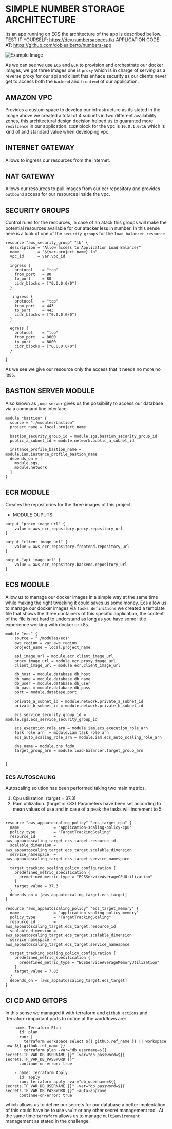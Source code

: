 # SIMPLE NUMBER STORAGE ARCHITECTURE

Its an app running on ECS the architecture of the app is described bellow.
TEST IT YOURSELF: https://dev.numbersappecs.tk/
APPLICATION CODE AT:  https://github.com/doblealberto/numbers-app

![Example Image](https://drive.google.com/uc?id=1-yYZxwOJv__fl8nYLs_LWUPnNJcMgATM)

As we can see we use `ECS` and `ECR` to provision and orchestrate our docker images, we got three images one is `proxy` which is in charge of serving as a reverse proxy for our api and client this enhace security as our clients never get to access both the `backend` and `frontend` of our application.


## AMAZON VPC
Provides a custom space to develop our infrastructure as its stated in the image above we created a total of 4 subnets
in two different availability zones, this architectural design decision helped us to guaranted more `resilience` in our application. `CIDR` block for the vpc is  `10.0.1.0/16` which is kind of and standard value when developing vpc.
## INTERNET GATEWAY
Allows to ingress our resources from the internet.
## NAT GATEWAY
Allows our resources to pull images from our ecr repository and provides `outbound` access for our resources inside 
the vpc. 
## SECURITY GROUPS
Control rules for the resources,  in case of an atack this groups will make the potential resources available for our atacker less in number. In this sense here is a look of one of the `security groups` for the `load balancer resource`


```
resource "aws_security_group" "lb" {
  description = "Allow access to Application Load Balancer"
  name        = "${var.project_name}-lb"
  vpc_id      = var.vpc_id

  ingress {
    protocol    = "tcp"
    from_port   = 80
    to_port     = 80
    cidr_blocks = ["0.0.0.0/0"]
  }
  
   ingress {
    protocol    = "tcp"
    from_port   = 443
    to_port     = 443
    cidr_blocks = ["0.0.0.0/0"]
  }

  egress {
    protocol    = "tcp"
    from_port   = 8000
    to_port     = 8000
    cidr_blocks = ["0.0.0.0/0"]
  }

}
```

As we see we give our resource only the access that it needs no more no less.
## BASTION SERVER MODULE
Also known as `jump server` gives us the possibility to access our database via a command line interface.
```
module "bastion" {
  source = "./modules/bastion"
  project_name = local.project_name

  bastion_security_group_id = module.sgs.bastion_security_group_id 
  public_a_subnet_id = module.network.public_a_subnet_id

  instance_profile_bastion_name = module.iam.instance_profile_bastion_name
  depends_on = [
    module.sgs,
    module.network 
  ]
}
```

## ECR MODULE
Creates the repositories for the three images of this project. 
* MODULE OUPUTS:
```
output "proxy_image_url" {
    value = aws_ecr_repository.proxy.repository_url
}

output "client_image_url" {
    value = aws_ecr_repository.frontend.repository_url
}

output "api_image_url" {
    value = aws_ecr_repository.backend.repository_url
}
```


## ECS MODULE
Allow us to manage our docker images in a simple way at the same time while making the right tweeking it could saves us
some money. Ecs allow us to manage our docker images via `tasks definitions` we created a template file that shows the three containers of this specific application, the content of the file is not hard to understand as long as you have some little experience working with docker or k8s.

```
module "ecs" {
    source = "./modules/ecs"
    aws_region = var.aws_region
    project_name = local.project_name
    
    api_image_url = module.ecr.client_image_url
    proxy_image_url = module.ecr.proxy_image_url
    client_image_url = module.ecr.client_image_url

    db_host = module.database.db_host
    db_name = module.database.db_name 
    db_user = module.database.db_user
    db_pass = module.database.db_pass
    port = module.database.port

    private_a_subnet_id = module.network.private_a_subnet_id
    private_b_subnet_id = module.network.private_b_subnet_id

    ecs_service_security_group_id = module.sgs.ecs_service_security_group_id 

    ecs_execution_role_arn = module.iam.ecs_execution_role_arn 
    task_role_arn  = module.iam.task_role_arn
    ecs_auto_scaling_role_arn = module.iam.ecs_auto_scaling_role_arn

    dns_name = module.dns.fqdn
    target_group_arn = module.load-balancer.target_group_arn


}

```
### ECS AUTOSCALING
Autoscaling solution has been performed taking two main metrics.
1. Cpu utilization. (target = 37.3)
2. Ram utilization. (target = 7.83)
Parameters have been set according to mean values of use and in case of a peak the tasks will increment to 5

```

resource "aws_appautoscaling_policy" "ecs_target_cpu" {
  name               = "application-scaling-policy-cpu"
  policy_type        = "TargetTrackingScaling"
  resource_id        = aws_appautoscaling_target.ecs_target.resource_id
  scalable_dimension = aws_appautoscaling_target.ecs_target.scalable_dimension
  service_namespace  = aws_appautoscaling_target.ecs_target.service_namespace

  target_tracking_scaling_policy_configuration {
    predefined_metric_specification {
      predefined_metric_type = "ECSServiceAverageCPUUtilization"
    }
    target_value = 37.3
  }
  depends_on = [aws_appautoscaling_target.ecs_target]
}

resource "aws_appautoscaling_policy" "ecs_target_memory" {
  name               = "application-scaling-policy-memory"
  policy_type        = "TargetTrackingScaling"
  resource_id        = aws_appautoscaling_target.ecs_target.resource_id
  scalable_dimension = aws_appautoscaling_target.ecs_target.scalable_dimension
  service_namespace  = aws_appautoscaling_target.ecs_target.service_namespace

  target_tracking_scaling_policy_configuration {
    predefined_metric_specification {
      predefined_metric_type = "ECSServiceAverageMemoryUtilization"
    }
    target_value = 7.83
  }
  depends_on = [aws_appautoscaling_target.ecs_target]
}
```
## CI CD AND GITOPS
In this sense we managed it with terraform and `github actions` and `terraform important parts to notice at the workflows are:

```
  - name: Terraform Plan
      id: plan
      run: |
        terraform workspace select ${{ github.ref_name }} || workspace new ${{ github.ref_name }}
        terraform plan -var="db_username=${{ secrets.TF_VAR_DB_USERNAME }}" -var="db_password=${{ secrets.TF_VAR_DB_PASSWORD }}"
      continue-on-error: true
      
    - name: Terraform Apply
      id: apply
      run: terraform apply -var="db_username=${{ secrets.TF_VAR_DB_USERNAME }}" -var="db_password=${{ secrets.TF_VAR_DB_PASSWORD }}" -auto-approve 
      continue-on-error: true
```
which allows us to define our secrets for our database a better implentation of this could have be to use `vault` or any other secret management tool. At the same time `terraform` allows us to manage `multienvironment` management as stated in the challenge.

